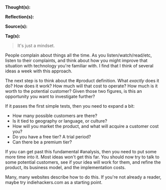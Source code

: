 **Thought(s):**

**Reflection(s):**

**Source(s):**

**Tag(s):**

> It's just a mindset.

People complain about things all the time. As you listen/watch/read/etc, listen to their complaints, and think about how you might improve that situation with technology you're familiar with. I find that I think of several ideas a week with this approach.

The next step is to think about the #product definition. What _exactly_ does it do? How does it work? How much will that cost to operate? How much is it worth to the potential customer? Given those two figures, is this an opportunity you want to investigate further?

If it passes the first simple tests, then you need to expand a bit: 
- How many possible customers are there? 
- Is it tied to geography or language, or culture? 
- How will you market the product, and what will acquire a customer cost you? 
- Do you have a free tier? A trial period? 
- Can there be a premium tier?

If you can get past this fundamental #analysis, then you need to put some more time into it. Most ideas won't get this far. You should now try to talk to some potential customers, see if your idea will work for them, and refine the product, its business model, and the implementation costs.

Many, many websites describe how to do this. If you're not already a reader, maybe try indiehackers.com as a starting point.